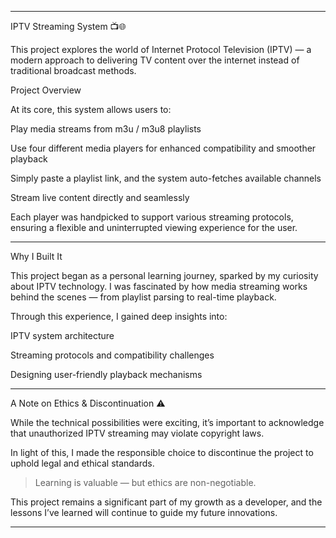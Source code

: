

---

IPTV Streaming System 📺🌐

This project explores the world of Internet Protocol Television (IPTV) — a modern approach to delivering TV content over the internet instead of traditional broadcast methods.

Project Overview

At its core, this system allows users to:

Play media streams from m3u / m3u8 playlists

Use four different media players for enhanced compatibility and smoother playback

Simply paste a playlist link, and the system auto-fetches available channels

Stream live content directly and seamlessly


Each player was handpicked to support various streaming protocols, ensuring a flexible and uninterrupted viewing experience for the user.


---

Why I Built It

This project began as a personal learning journey, sparked by my curiosity about IPTV technology. I was fascinated by how media streaming works behind the scenes — from playlist parsing to real-time playback.

Through this experience, I gained deep insights into:

IPTV system architecture

Streaming protocols and compatibility challenges

Designing user-friendly playback mechanisms



---

A Note on Ethics & Discontinuation ⚠️

While the technical possibilities were exciting, it’s important to acknowledge that unauthorized IPTV streaming may violate copyright laws.

In light of this, I made the responsible choice to discontinue the project to uphold legal and ethical standards.

> Learning is valuable — but ethics are non-negotiable.



This project remains a significant part of my growth as a developer, and the lessons I’ve learned will continue to guide my future innovations.


---

